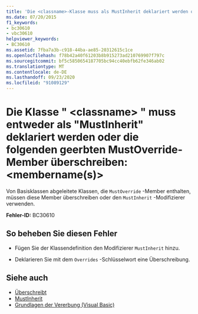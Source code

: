 ```yaml
---
title: 'Die <classname>-Klasse muss als MustInherit deklariert werden oder folgende geerbte MustOverride-Member überschreiben: <Membername(n)>'
ms.date: 07/20/2015
f1_keywords:
- bc30610
- vbc30610
helpviewer_keywords:
- BC30610
ms.assetid: 7fba7a3b-c918-44ba-ae85-20312615c1ce
ms.openlocfilehash: f78b42a40f61203b8b915273ad210769907f797c
ms.sourcegitcommit: bf5c5850654187705bc94cc40ebfb62fe346ab02
ms.translationtype: MT
ms.contentlocale: de-DE
ms.lasthandoff: 09/23/2020
ms.locfileid: "91089129"
---
```

# <a name="class-classname-must-either-be-declared-mustinherit-or-override-the-following-inherited-mustoverride-members-membernames"></a>Die Klasse " \<classname> " muss entweder als "MustInherit" deklariert werden oder die folgenden geerbten MustOverride-Member überschreiben: \<membername(s)>

Von Basisklassen abgeleitete Klassen, die `MustOverride` -Member enthalten, müssen diese Member überschreiben oder den `MustInherit` -Modifizierer verwenden.  
  
 **Fehler-ID:** BC30610  
  
## <a name="to-correct-this-error"></a>So beheben Sie diesen Fehler  
  
- Fügen Sie der Klassendefinition den Modifizierer `MustInherit` hinzu.  
  
- Deklarieren Sie mit dem `Overrides` -Schlüsselwort eine Überschreibung.  
  
## <a name="see-also"></a>Siehe auch

- [Überschreibt](../language-reference/modifiers/overrides.md)
- [MustInherit](../language-reference/modifiers/mustinherit.md)
- [Grundlagen der Vererbung (Visual Basic)](../programming-guide/language-features/objects-and-classes/inheritance-basics.md)
